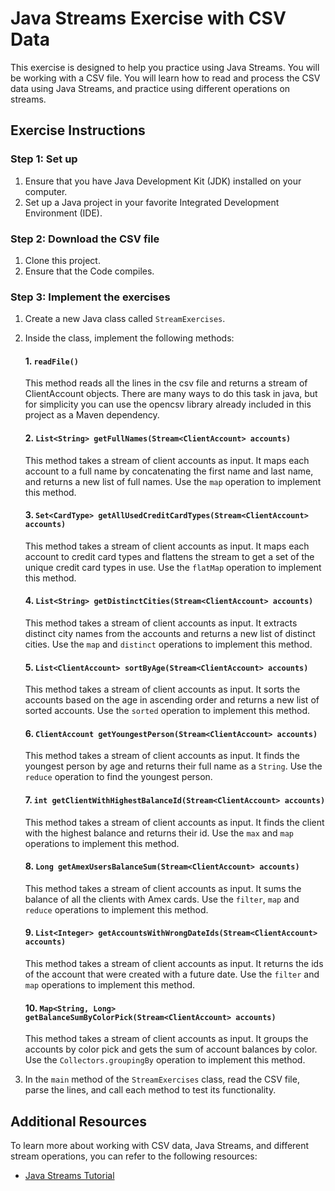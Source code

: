 
# Java Streams Exercise with CSV Data

This exercise is designed to help you practice using Java Streams. You will be working with a CSV file. 
You will learn how to read and process the CSV data using Java Streams, and practice using different operations on streams.

## Exercise Instructions

### Step 1: Set up

1. Ensure that you have Java Development Kit (JDK) installed on your computer.
2. Set up a Java project in your favorite Integrated Development Environment (IDE).

### Step 2: Download the CSV file

1. Clone this project.
2. Ensure that the Code compiles.

### Step 3: Implement the exercises

1. Create a new Java class called `StreamExercises`.
2. Inside the class, implement the following methods:

   #### 1. `readFile()`

   This method reads all the lines in the csv file and returns a stream of ClientAccount objects. 
   There are many ways to do this task in java, but for simplicity you can use the opencsv library already included in this project as a Maven dependency.

   #### 2. `List<String> getFullNames(Stream<ClientAccount> accounts)`

   This method takes a stream of client accounts as input. It maps each account to a full name by concatenating the first name and last name, and returns a new list of full names. Use the `map` operation to implement this method.

   #### 3. `Set<CardType> getAllUsedCreditCardTypes(Stream<ClientAccount> accounts)`

   This method takes a stream of client accounts as input. It maps each account to credit card types and flattens the stream to get a set of the unique credit card types in use. Use the `flatMap` operation to implement this method.

   #### 4. `List<String> getDistinctCities(Stream<ClientAccount> accounts)`

   This method takes a stream of client accounts as input. It extracts distinct city names from the accounts and returns a new list of distinct cities. Use the `map` and `distinct` operations to implement this method.

   #### 5. `List<ClientAccount> sortByAge(Stream<ClientAccount> accounts)`

   This method takes a stream of client accounts as input. It sorts the accounts based on the age in ascending order and returns a new list of sorted accounts. Use the `sorted` operation to implement this method.

   #### 6. `ClientAccount getYoungestPerson(Stream<ClientAccount> accounts)`

   This method takes a stream of client accounts as input. It finds the youngest person by age and returns their full name as a `String`. Use the `reduce` operation to find the youngest person.

   #### 7. `int getClientWithHighestBalanceId(Stream<ClientAccount> accounts)`

   This method takes a stream of client accounts as input. It finds the client with the highest balance and returns their id. Use the `max` and `map` operations to implement this method.

   #### 8. `Long getAmexUsersBalanceSum(Stream<ClientAccount> accounts)`

   This method takes a stream of client accounts as input. It sums the balance of all the clients with Amex cards. Use the `filter`, `map` and `reduce` operations to implement this method.
  
   #### 9. `List<Integer> getAccountsWithWrongDateIds(Stream<ClientAccount> accounts)`

   This method takes a stream of client accounts as input. It returns the ids of the account that were created with a future date. Use the `filter` and `map` operations to implement this method.
   
   #### 10. `Map<String, Long> getBalanceSumByColorPick(Stream<ClientAccount> accounts)`

   This method takes a stream of client accounts as input. It groups the accounts by color pick and gets the sum of account balances by color. Use the `Collectors.groupingBy` operation to implement this method.

3. In the `main` method of the `StreamExercises` class, read the CSV file, parse the lines, and call each method to test its functionality.

## Additional Resources

To learn more about working with CSV data, Java Streams, and different stream operations, you can refer to the following resources:

- [Java Streams Tutorial](https://www.baeldung.com/java-8-streams)

